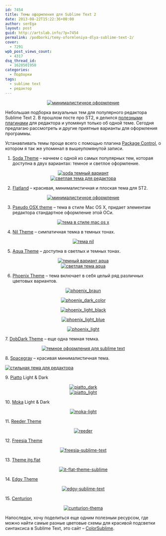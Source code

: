 ```yaml
---
id: 7454
title: Темы оформления для Sublime Text 2
date: 2013-08-22T15:22:36+00:00
author: serEga
layout: post
guid: http://artslab.info/?p=7454
permalink: /podborki/temy-oformleniya-dlya-sublime-text-2/
cover:
  - 7291
wpb_post_views_count:
  - 4317
dsq_thread_id:
  - 1628501958
categories:
  - Подборки
tags:
  - sublime text
  - редактор
---
```

<center>
  <a href="http://img.artslab.info/flatland_st2.png"><img src="http://img.artslab.info/flatland_st2-300x218.png" alt="минималистичное оформление" class="aligncenter size-medium wp-image-7469" srcset="http://img.artslab.info/flatland_st2-300x218.png 300w, http://img.artslab.info/flatland_st2.png 850w" sizes="(max-width: 300px) 100vw, 300px" /></a>
</center>

Небольшая подборка визуальных тем для популярного редактора Sublime Text 2. В прошлом посте про ST2, я делился [полезными плагинами](http://artslab.info/podborki/moj-top-10-plaginov-dlya-sublime-text-2/ "Мой топ-10 плагинов для Sublime Text 2") для редактора и упомянул только об одной теме. Сегодня предлагаю рассмотреть и другие приятные варианты для оформления программы.

<!--more-->

Устанавливать темы проще всего с помощью плагина <a href="https://sublime.wbond.net/installation" target="_blank">Package Control</a>, о котором я так же упоминал в вышеупомянутой записи.

1. <a href="https://github.com/buymeasoda/soda-theme" target="_blank">Soda Theme</a> &#8211; начнем с одной из самых популярных тем, которая доступна в двух вариантах: темное и светлое оформление.

<center>
  <a href="http://img.artslab.info/soda_dark_theme.png"><img src="http://img.artslab.info/soda_dark_theme-300x224.png" alt="soda темный вариант" class="aligncenter size-medium wp-image-7470" srcset="http://img.artslab.info/soda_dark_theme-300x224.png 300w, http://img.artslab.info/soda_dark_theme.png 850w" sizes="(max-width: 300px) 100vw, 300px" /></a>
</center>


  


<center>
  <a href="http://img.artslab.info/soda_light_sublime_text.png"><img src="http://img.artslab.info/soda_light_sublime_text-300x224.png" alt="светлая тема для редактора" class="aligncenter size-medium wp-image-7471" srcset="http://img.artslab.info/soda_light_sublime_text-300x224.png 300w, http://img.artslab.info/soda_light_sublime_text.png 850w" sizes="(max-width: 300px) 100vw, 300px" /></a>
</center>

2. <a href="https://github.com/thinkpixellab/flatland" target="_blank">Flatland</a> &#8211; красивая, минималистичная и плоская тема для ST2.

<center>
  <a href="http://img.artslab.info/flatland_st2.png"><img src="http://img.artslab.info/flatland_st2-300x218.png" alt="минималистичное оформление" class="aligncenter size-medium wp-image-7469" srcset="http://img.artslab.info/flatland_st2-300x218.png 300w, http://img.artslab.info/flatland_st2.png 850w" sizes="(max-width: 300px) 100vw, 300px" /></a>
</center>

3. <a href="https://github.com/raik/st2-pseudo-osx-theme" target="_blank">Pseudo OSX theme</a> &#8211; тема в стиле Mac OS X, придает элементам редактора стандартное оформление этой ОСи.

<center>
  <a href="http://img.artslab.info/pseudo_osx_theme.png"><img src="http://img.artslab.info/pseudo_osx_theme-300x227.png" alt="тема в стиле mac os x" class="aligncenter size-medium wp-image-7455" srcset="http://img.artslab.info/pseudo_osx_theme-300x227.png 300w, http://img.artslab.info/pseudo_osx_theme.png 859w" sizes="(max-width: 300px) 100vw, 300px" /></a>
</center>

4. <a href="https://github.com/nilium/st2-nil-theme" target="_blank">Nil Theme</a> &#8211; симпатичная темка в темных тонах.

<center>
  <a href="http://img.artslab.info/nil_sublime.png"><img src="http://img.artslab.info/nil_sublime-300x240.png" alt="тема nil" class="aligncenter size-medium wp-image-7456" srcset="http://img.artslab.info/nil_sublime-300x240.png 300w, http://img.artslab.info/nil_sublime-1024x819.png 1024w" sizes="(max-width: 300px) 100vw, 300px" /></a>
</center>

5. <a href="https://github.com/cafarm/aqua-theme" target="_blank">Aqua Theme</a> &#8211; доступна в светлых и темных тонах.

<center>
  <a href="http://img.artslab.info/ProKit.png"><img src="http://img.artslab.info/ProKit-300x202.png" alt="темный вариант aqua" class="aligncenter size-medium wp-image-7457" srcset="http://img.artslab.info/ProKit-300x202.png 300w, http://img.artslab.info/ProKit.png 842w" sizes="(max-width: 300px) 100vw, 300px" /></a>
</center>


  


<center>
  <a href="http://img.artslab.info/AppKit.png"><img src="http://img.artslab.info/AppKit-300x202.png" alt="светлая тема aqua" class="aligncenter size-medium wp-image-7458" srcset="http://img.artslab.info/AppKit-300x202.png 300w, http://img.artslab.info/AppKit.png 842w" sizes="(max-width: 300px) 100vw, 300px" /></a>
</center>

6. <a href="https://github.com/netatoo/phoenix-theme" target="_blank">Phoenix Theme</a> &#8211; тема включает в себя целый ряд различных цветовых вариантов.

<center>
  <a href="http://img.artslab.info/phoenix_braun.png"><img src="http://img.artslab.info/phoenix_braun-300x209.png" alt="phoenix_braun" class="aligncenter size-medium wp-image-7459" srcset="http://img.artslab.info/phoenix_braun-300x209.png 300w, http://img.artslab.info/phoenix_braun.png 850w" sizes="(max-width: 300px) 100vw, 300px" /></a></p> 
  
  <p>
    <a href="http://img.artslab.info/phoenix_dark_color.png"><img src="http://img.artslab.info/phoenix_dark_color-300x209.png" alt="phoenix_dark_color" class="aligncenter size-medium wp-image-7460" srcset="http://img.artslab.info/phoenix_dark_color-300x209.png 300w, http://img.artslab.info/phoenix_dark_color.png 850w" sizes="(max-width: 300px) 100vw, 300px" /></a>
  </p>
  
  <p>
    <a href="http://img.artslab.info/phoenix_light_black.png"><img src="http://img.artslab.info/phoenix_light_black-300x154.png" alt="phoenix_light_black" class="aligncenter size-medium wp-image-7461" srcset="http://img.artslab.info/phoenix_light_black-300x154.png 300w, http://img.artslab.info/phoenix_light_black.png 850w" sizes="(max-width: 300px) 100vw, 300px" /></a>
  </p>
  
  <p>
    <a href="http://img.artslab.info/phoenix_light_blue.png"><img src="http://img.artslab.info/phoenix_light_blue-300x154.png" alt="phoenix_light_blue" class="aligncenter size-medium wp-image-7462" srcset="http://img.artslab.info/phoenix_light_blue-300x154.png 300w, http://img.artslab.info/phoenix_light_blue.png 850w" sizes="(max-width: 300px) 100vw, 300px" /></a>
  </p>
  
  <p>
    <a href="http://img.artslab.info/phoenix_light.png"><img src="http://img.artslab.info/phoenix_light-300x154.png" alt="phoenix_light" class="aligncenter size-medium wp-image-7463" srcset="http://img.artslab.info/phoenix_light-300x154.png 300w, http://img.artslab.info/phoenix_light.png 850w" sizes="(max-width: 300px) 100vw, 300px" /></a></center>
  </p>
  
  <p>
    7. <a href="https://github.com/charlesroper/DobDark-Theme" target="_blank">DobDark Theme</a> &#8211; еще одна темная темка.
  </p>
  
  <p>
    <center>
      <a href="http://img.artslab.info/dobtheme_st2.png"><img src="http://img.artslab.info/dobtheme_st2-300x298.png" alt="темное оформления для sublime text" class="aligncenter size-medium wp-image-7468" srcset="http://img.artslab.info/dobtheme_st2-300x298.png 300w, http://img.artslab.info/dobtheme_st2-100x100.png 100w, http://img.artslab.info/dobtheme_st2.png 833w" sizes="(max-width: 300px) 100vw, 300px" /></a>
    </center>
  </p>
  
  <p>
    8. <a href="http://kkga.github.io/spacegray/">Spacegray</a> &#8211; красивая минималистичная тема.
  </p>
  
  <p>
    <a href="http://img.artslab.info/spacegray-sublime.png"><img src="http://img.artslab.info/spacegray-sublime-300x186.png" alt="стильная тема для редактора" class="aligncenter size-medium wp-image-7986" srcset="http://img.artslab.info/spacegray-sublime-300x186.png 300w, http://img.artslab.info/spacegray-sublime-1024x636.png 1024w, http://img.artslab.info/spacegray-sublime.png 1191w" sizes="(max-width: 300px) 100vw, 300px" /></a>
  </p>
  
  <p>
    9. <a href="https://github.com/samuelrafo/piatto">Piatto</a> Light & Dark
  </p>
  
  <p>
    <center>
      <a href="http://img.artslab.info/piatto_dark.png"><img src="http://img.artslab.info/piatto_dark-300x201.png" alt="piatto_dark" class="aligncenter size-medium wp-image-8168" srcset="http://img.artslab.info/piatto_dark-300x201.png 300w, http://img.artslab.info/piatto_dark.png 842w" sizes="(max-width: 300px) 100vw, 300px" /></a><br /> <a href="http://img.artslab.info/piatto_light.png"><img src="http://img.artslab.info/piatto_light-300x201.png" alt="piatto_light" class="aligncenter size-medium wp-image-8161" srcset="http://img.artslab.info/piatto_light-300x201.png 300w, http://img.artslab.info/piatto_light.png 842w" sizes="(max-width: 300px) 100vw, 300px" /></a>
    </center>
  </p>
  
  <p>
    10. <a href="https://github.com/aldomann/sublime-moka">Moka</a> Light & Dark
  </p>
  
  <p>
    <center>
      <a href="http://img.artslab.info/moka-light.png"><img src="http://img.artslab.info/moka-light-300x198.png" alt="moka-light" class="aligncenter size-medium wp-image-8162" srcset="http://img.artslab.info/moka-light-300x198.png 300w, http://img.artslab.info/moka-light-900x594.png 900w, http://img.artslab.info/moka-light.png 940w" sizes="(max-width: 300px) 100vw, 300px" /></a>
    </center>
  </p>
  
  <p>
    11. <a href="https://github.com/hyspace/st2-reeder-theme">Reeder Theme</a>
  </p>
  
  <p>
    <center>
      <a href="http://img.artslab.info/reeder.png"><img src="http://img.artslab.info/reeder-300x227.png" alt="reeder" class="aligncenter size-medium wp-image-8165" srcset="http://img.artslab.info/reeder-300x227.png 300w, http://img.artslab.info/reeder-1024x778.png 1024w, http://img.artslab.info/reeder-900x683.png 900w, http://img.artslab.info/reeder.png 1083w" sizes="(max-width: 300px) 100vw, 300px" /></a>
    </center>
  </p>
  
  <p>
    12. <a href="https://github.com/nilium/st-theme-freesia">Freesia Theme</a>
  </p>
  
  <p>
    <center>
      <a href="http://img.artslab.info/freesia-sublime-text.png"><img src="http://img.artslab.info/freesia-sublime-text-300x187.png" alt="freesia-sublime-text" class="aligncenter size-medium wp-image-8163" srcset="http://img.artslab.info/freesia-sublime-text-300x187.png 300w, http://img.artslab.info/freesia-sublime-text-1024x639.png 1024w, http://img.artslab.info/freesia-sublime-text-900x562.png 900w" sizes="(max-width: 300px) 100vw, 300px" /></a>
    </center>
  </p>
  
  <p>
    13. <a href="https://github.com/itsthatguy/theme-itg-flat">Theme itg.flat</a>
  </p>
  
  <p>
    <center>
      <a href="http://img.artslab.info/it-flat-theme-sublime.jpg"><img src="http://img.artslab.info/it-flat-theme-sublime-300x190.jpg" alt="it-flat-theme-sublime" class="aligncenter size-medium wp-image-8167" srcset="http://img.artslab.info/it-flat-theme-sublime-300x190.jpg 300w, http://img.artslab.info/it-flat-theme-sublime-1024x651.jpg 1024w, http://img.artslab.info/it-flat-theme-sublime-900x572.jpg 900w" sizes="(max-width: 300px) 100vw, 300px" /></a>
    </center>
  </p>
  
  <p>
    14. <a href="https://github.com/soyrex/sublime-theme-edgy">Edgy Theme</a>
  </p>
  
  <p>
    <center>
      <a href="http://img.artslab.info/edgy-sublime-text.png"><img src="http://img.artslab.info/edgy-sublime-text-300x195.png" alt="edgy-sublime-text" class="aligncenter size-medium wp-image-8166" srcset="http://img.artslab.info/edgy-sublime-text-300x195.png 300w, http://img.artslab.info/edgy-sublime-text-1024x667.png 1024w, http://img.artslab.info/edgy-sublime-text-900x586.png 900w, http://img.artslab.info/edgy-sublime-text.png 1438w" sizes="(max-width: 300px) 100vw, 300px" /></a>
    </center>
  </p>
  
  <p>
    15. <a href="https://github.com/allanhortle/Centurion">Centurion</a>
  </p>
  
  <p>
    <center>
      <a href="http://img.artslab.info/cunturion-thema.png"><img src="http://img.artslab.info/cunturion-thema-300x229.png" alt="cunturion-thema" class="aligncenter size-medium wp-image-8164" srcset="http://img.artslab.info/cunturion-thema-300x229.png 300w, http://img.artslab.info/cunturion-thema-1024x784.png 1024w, http://img.artslab.info/cunturion-thema-900x689.png 900w, http://img.artslab.info/cunturion-thema.png 1182w" sizes="(max-width: 300px) 100vw, 300px" /></a>
    </center>
  </p>
  
  <p>
    Напоследок, хочу поделиться еще одним полезным ресурсом, где можно найти самые разные цветовые схемы для красивой подсветки синтаксиса в Sublime Text, это сайт &#8211; <a href="http://colorsublime.com/" title="Цветовые схемы для редактора" target="_blank">ColorSublime</a>.
  </p>